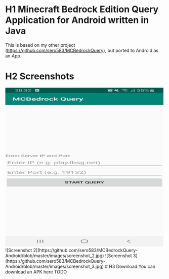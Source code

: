 # H1 Minecraft Bedrock Edition Query Application for Android written in Java
This is based on my other project (https://github.com/sero583/MCBedrockQuery), but ported to Android as an App.
# H2 Screenshots

<img src="https://github.com/sero583/MCBedrockQuery-Android/blob/master/images/screenshot_1.jpg" width="500" height="500"/>
![Screenshot 2](https://github.com/sero583/MCBedrockQuery-Android/blob/master/images/screenshot_2.jpg)
![Screenshot 3](https://github.com/sero583/MCBedrockQuery-Android/blob/master/images/screenshot_3.jpg)
# H3 Download
You can download an APK here TODO
